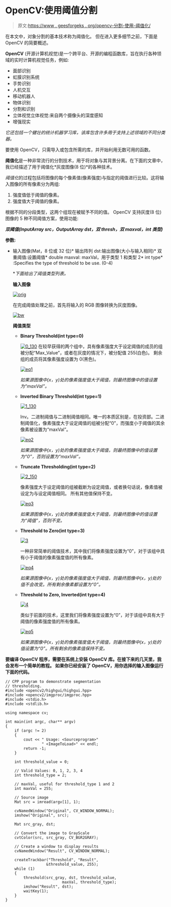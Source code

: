 # OpenCV:使用阈值分割

> 原文:[https://www . geesforgeks . org/opencv-分割-使用-阈值化/](https://www.geeksforgeeks.org/opencv-segmentation-using-thresholding/)

在本文中，对象分割的基本技术称为阈值化。
但在进入更多细节之前，下面是 OpenCV 的简要概述。

**OpenCV** (开源计算机视觉)是一个跨平台、开源的编程函数库，旨在执行各种领域的实时计算机视觉任务，例如:

*   面部识别
*   虹膜识别系统
*   手势识别
*   人机交互
*   移动机器人
*   物体识别
*   分割和识别
*   立体视觉立体视觉:来自两个摄像头的深度感知
*   增强现实

*它还包括一个健壮的统计机器学习库，该库包含许多用于支持上述领域的不同分类器。*

要使用 OpenCV，只需导入或包含所需的库，并开始利用无数可用的函数。

**阈值化**是一种非常流行的分割技术，用于将对象与其背景分离。在下面的文章中，我已经描述了用于阈值化*灰度图像(8 位)*的各种技术。

*阈值化*的过程包括将图像的每个像素值(像素强度)与指定的阈值进行比较。这将输入图像的所有像素分为两组:

1.  强度值低于阈值的像素。
2.  强度值大于阈值的像素。

根据不同的分段类型，这两个组现在被赋予不同的值。
OpenCV 支持灰度(8 位)图像的 5 种不同阈值方案，使用功能:

***双阈值(InputArray src，OutputArray dst，双 thresh，双 maxval，int 类型)***

**参数:**

*   输入图像(Mat，8 位或 32 位)*   输出阵列 dst:输出图像(大小与输入相同)*   双重阈值:设置阈值*   double maxval: maxVal，用于类型 1 和类型 2*   int type* :Specifies the type of threshold to be use. (0-4)

    **下面给出了阈值类型列表。*

    **输入图像**

    [![orig](img/3577089eef3d0489cc7863dbb0ce83f3.png)](https://media.geeksforgeeks.org/wp-content/uploads/orig.png)

    在完成阈值处理之前，首先将输入的 RGB 图像转换为灰度图像。

    [![bw](img/7677a31fee876526e3c46a66d97e192e.png)](https://media.geeksforgeeks.org/wp-content/uploads/bw.png)

    **阈值类型**

    *   **Binary Threshold(int type=0)**

        [![0_130](img/dc27b5787fd1f2143086cf135c6be656.png)](https://media.geeksforgeeks.org/wp-content/uploads/0_130.png) 
        在较早获得的两个组中，具有像素强度大于设定阈值的成员的组被分配“Max_Value”，或者在灰度的情况下，被分配值 255(白色)。
        剩余组的成员将其像素强度设置为 0(黑色)。

        [![eq1](img/9210c8534fe6886ff3a7989c139b20d4.png)](https://media.geeksforgeeks.org/wp-content/uploads/eq1.png)

        *如果源图像中(x，y)处的像素强度值大于阈值，则最终图像中的值设置为“maxVal”。*

    *   **Inverted Binary Threshold(int type=1)**

        [![1_130](img/b5e09889587450a8b573eaba73464c3d.png)](https://media.geeksforgeeks.org/wp-content/uploads/1_130.png)

        Inv。二进制阈值与二进制阈值相同。唯一的本质区别是，在投资部。二进制阈值化，像素强度大于设定阈值的组被分配“0”，而强度小于阈值的其余像素被设置为“maxVal”。

        [![eq2](img/836c64a2dd574342fee225d8b73e36e7.png)](https://media.geeksforgeeks.org/wp-content/uploads/eq2.png)

        *如果源图像中(x，y)处的像素强度值大于阈值，则最终图像中的值设置为“0”，否则设置为“maxVal”。*

    *   **Truncate Thresholding(int type=2)**

        [![2_150](img/a214820bb2ae686d392f8fab4f19e6bf.png)](https://media.geeksforgeeks.org/wp-content/uploads/2_150.png)

        像素强度大于设定阈值的组被截断为设定阈值，或者换句话说，像素值被设定为与设定阈值相同。
        所有其他值保持不变。

        [![eq3](img/d82d09f9aba5d77a73f1128fc67dacad.png)](https://media.geeksforgeeks.org/wp-content/uploads/eq3.png)

        *如果源图像中(x，y)处的像素强度值大于阈值，则最终图像中的值设置为“阈值”，否则不变。*

    *   **Threshold to Zero(int type=3)**

        [![3](img/c1ddad03caf7a378364a5c8947938d8b.png)](https://media.geeksforgeeks.org/wp-content/uploads/310.png)

        一种非常简单的阈值技术，其中我们将像素强度设置为“0”，对于该组中具有小于阈值的像素强度值的所有像素。

        [![eq4](img/34df850333ac8111d7fc35bb8e94a9d3.png)](https://media.geeksforgeeks.org/wp-content/uploads/eq4.png)

        *如果源图像中(x，y)处的像素强度值大于阈值，则最终图像中(x，y)处的值不会改变。所有剩余像素都设置为“0”。*

    *   **Threshold to Zero, Inverted(int type=4)**

        [![4](img/3d572c04946a401f91f9ef169a3d14d1.png)](https://media.geeksforgeeks.org/wp-content/uploads/48.png)

        类似于前面的技术，这里我们将像素强度设置为“0”，对于该组中具有大于阈值的像素强度值的所有像素。

        [![eq5](img/bd617c33d317119ff674e22645083f95.png)](https://media.geeksforgeeks.org/wp-content/uploads/eq5.png)

        *如果源图像中(x，y)处的像素强度值大于阈值，则最终图像中(x，y)处的值设置为“0”。所有剩余的像素值保持不变。*

 **要编译 OpenCV 程序，需要在系统上安装 OpenCV 库。在接下来的几天里，我会发布一个简单的教程。
如果你已经安装了 OpenCV，用你选择的输入图像运行下面的代码。**

```
// CPP program to demonstrate segmentation
// thresholding.
#include <opencv2/highgui/highgui.hpp>
#include <opencv2/imgproc/imgproc.hpp>
#include <stdio.h>
#include <stdlib.h>

using namespace cv;

int main(int argc, char** argv)
{
    if (argc != 2) 
    {
        cout << " Usage: <Sourceprogram>"
                " <ImageToLoad>" << endl;
        return -1;
    }

    int threshold_value = 0;

    // Valid Values: 0, 1, 2, 3, 4
    int threshold_type = 2; 

    // maxVal, useful for threshold_type 1 and 2
    int maxVal = 255; 

    // Source image
    Mat src = imread(argv[1], 1);

    cvNamedWindow("Original", CV_WINDOW_NORMAL);
    imshow("Original", src);

    Mat src_gray, dst;

    // Convert the image to GrayScale
    cvtColor(src, src_gray, CV_BGR2GRAY);

    // Create a window to display results
    cvNamedWindow("Result", CV_WINDOW_NORMAL);

    createTrackbar("Threshold", "Result", 
                  &threshold_value, 255);
    while (1) 
    {
        threshold(src_gray, dst, threshold_value, 
                         maxVal, threshold_type);
        imshow("Result", dst);
        waitKey(1);
    }
}
```